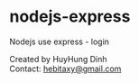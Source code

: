 # nodejs-express
Nodejs use express - login

Created by HuyHung Dinh<br>
Contact: hebitaxy@gmail.com
